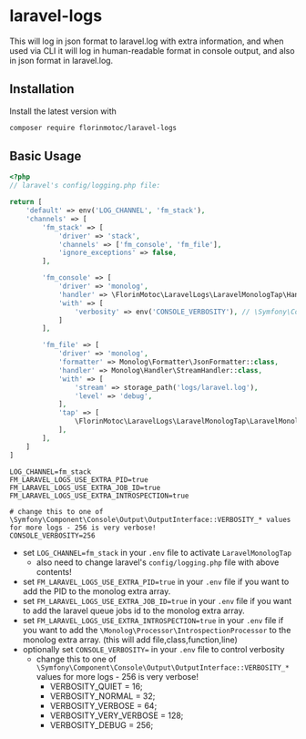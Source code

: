 # laravel-logs

This will log in json format to laravel.log with extra information, and when used via CLI it will log in human-readable format in console output, and also in json format in laravel.log.

## Installation

Install the latest version with

```bash
composer require florinmotoc/laravel-logs
```

## Basic Usage

```php
<?php
// laravel's config/logging.php file:

return [
    'default' => env('LOG_CHANNEL', 'fm_stack'),
    'channels' => [
        'fm_stack' => [
            'driver' => 'stack',
            'channels' => ['fm_console', 'fm_file'],
            'ignore_exceptions' => false,
        ],

        'fm_console' => [
            'driver' => 'monolog',
            'handler' => \FlorinMotoc\LaravelLogs\LaravelMonologTap\Handler\ConsoleHandler::class,
            'with' => [
                'verbosity' => env('CONSOLE_VERBOSITY'), // \Symfony\Component\Console\Output\OutputInterface::VERBOSITY_DEBUG
            ]
        ],

        'fm_file' => [
            'driver' => 'monolog',
            'formatter' => Monolog\Formatter\JsonFormatter::class,
            'handler' => Monolog\Handler\StreamHandler::class,
            'with' => [
                'stream' => storage_path('logs/laravel.log'),
                'level' => 'debug',
            ],
            'tap' => [
                \FlorinMotoc\LaravelLogs\LaravelMonologTap\LaravelMonologTap::class
            ],
        ],
    ]
]
```

```dotenv
LOG_CHANNEL=fm_stack
FM_LARAVEL_LOGS_USE_EXTRA_PID=true
FM_LARAVEL_LOGS_USE_EXTRA_JOB_ID=true
FM_LARAVEL_LOGS_USE_EXTRA_INTROSPECTION=true

# change this to one of \Symfony\Component\Console\Output\OutputInterface::VERBOSITY_* values for more logs - 256 is very verbose!
CONSOLE_VERBOSITY=256
```

- set `LOG_CHANNEL=fm_stack` in your `.env` file to activate `LaravelMonologTap`
    - also need to change laravel's `config/logging.php` file with above contents!
- set `FM_LARAVEL_LOGS_USE_EXTRA_PID=true` in your `.env` file if you want to add the PID to the monolog extra array.
- set `FM_LARAVEL_LOGS_USE_EXTRA_JOB_ID=true` in your `.env` file if you want to add the laravel queue jobs id to the monolog extra array.
- set `FM_LARAVEL_LOGS_USE_EXTRA_INTROSPECTION=true` in your `.env` file if you want to add the `\Monolog\Processor\IntrospectionProcessor` to the monolog extra array. (this will add file,class,function,line)
- optionally set `CONSOLE_VERBOSITY=` in your `.env` file to control verbosity
    - change this to one of `\Symfony\Component\Console\Output\OutputInterface::VERBOSITY_*` values for more logs - 256 is very verbose!
      - VERBOSITY_QUIET = 16;
      - VERBOSITY_NORMAL = 32;
      - VERBOSITY_VERBOSE = 64;
      - VERBOSITY_VERY_VERBOSE = 128;
      - VERBOSITY_DEBUG = 256;
